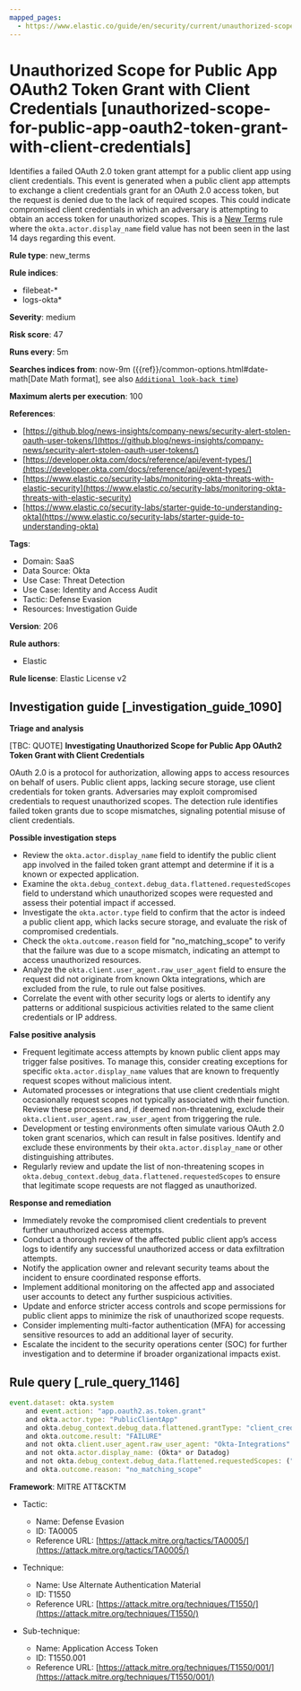 ```yaml
---
mapped_pages:
  - https://www.elastic.co/guide/en/security/current/unauthorized-scope-for-public-app-oauth2-token-grant-with-client-credentials.html
---
```


# Unauthorized Scope for Public App OAuth2 Token Grant with Client Credentials [unauthorized-scope-for-public-app-oauth2-token-grant-with-client-credentials]

Identifies a failed OAuth 2.0 token grant attempt for a public client app using client credentials. This event is generated when a public client app attempts to exchange a client credentials grant for an OAuth 2.0 access token, but the request is denied due to the lack of required scopes. This could indicate compromised client credentials in which an adversary is attempting to obtain an access token for unauthorized scopes. This is a [New Terms](docs-content://solutions/security/detect-and-alert/create-detection-rule.md#create-new-terms-rule) rule where the `okta.actor.display_name` field value has not been seen in the last 14 days regarding this event.

**Rule type**: new_terms

**Rule indices**:

* filebeat-*
* logs-okta*

**Severity**: medium

**Risk score**: 47

**Runs every**: 5m

**Searches indices from**: now-9m ({{ref}}/common-options.html#date-math[Date Math format], see also [`Additional look-back time`](docs-content://solutions/security/detect-and-alert/create-detection-rule.md#rule-schedule))

**Maximum alerts per execution**: 100

**References**:

* [https://github.blog/news-insights/company-news/security-alert-stolen-oauth-user-tokens/](https://github.blog/news-insights/company-news/security-alert-stolen-oauth-user-tokens/)
* [https://developer.okta.com/docs/reference/api/event-types/](https://developer.okta.com/docs/reference/api/event-types/)
* [https://www.elastic.co/security-labs/monitoring-okta-threats-with-elastic-security](https://www.elastic.co/security-labs/monitoring-okta-threats-with-elastic-security)
* [https://www.elastic.co/security-labs/starter-guide-to-understanding-okta](https://www.elastic.co/security-labs/starter-guide-to-understanding-okta)

**Tags**:

* Domain: SaaS
* Data Source: Okta
* Use Case: Threat Detection
* Use Case: Identity and Access Audit
* Tactic: Defense Evasion
* Resources: Investigation Guide

**Version**: 206

**Rule authors**:

* Elastic

**Rule license**: Elastic License v2

## Investigation guide [_investigation_guide_1090]

**Triage and analysis**

[TBC: QUOTE]
**Investigating Unauthorized Scope for Public App OAuth2 Token Grant with Client Credentials**

OAuth 2.0 is a protocol for authorization, allowing apps to access resources on behalf of users. Public client apps, lacking secure storage, use client credentials for token grants. Adversaries may exploit compromised credentials to request unauthorized scopes. The detection rule identifies failed token grants due to scope mismatches, signaling potential misuse of client credentials.

**Possible investigation steps**

* Review the `okta.actor.display_name` field to identify the public client app involved in the failed token grant attempt and determine if it is a known or expected application.
* Examine the `okta.debug_context.debug_data.flattened.requestedScopes` field to understand which unauthorized scopes were requested and assess their potential impact if accessed.
* Investigate the `okta.actor.type` field to confirm that the actor is indeed a public client app, which lacks secure storage, and evaluate the risk of compromised credentials.
* Check the `okta.outcome.reason` field for "no_matching_scope" to verify that the failure was due to a scope mismatch, indicating an attempt to access unauthorized resources.
* Analyze the `okta.client.user_agent.raw_user_agent` field to ensure the request did not originate from known Okta integrations, which are excluded from the rule, to rule out false positives.
* Correlate the event with other security logs or alerts to identify any patterns or additional suspicious activities related to the same client credentials or IP address.

**False positive analysis**

* Frequent legitimate access attempts by known public client apps may trigger false positives. To manage this, consider creating exceptions for specific `okta.actor.display_name` values that are known to frequently request scopes without malicious intent.
* Automated processes or integrations that use client credentials might occasionally request scopes not typically associated with their function. Review these processes and, if deemed non-threatening, exclude their `okta.client.user_agent.raw_user_agent` from triggering the rule.
* Development or testing environments often simulate various OAuth 2.0 token grant scenarios, which can result in false positives. Identify and exclude these environments by their `okta.actor.display_name` or other distinguishing attributes.
* Regularly review and update the list of non-threatening scopes in `okta.debug_context.debug_data.flattened.requestedScopes` to ensure that legitimate scope requests are not flagged as unauthorized.

**Response and remediation**

* Immediately revoke the compromised client credentials to prevent further unauthorized access attempts.
* Conduct a thorough review of the affected public client app’s access logs to identify any successful unauthorized access or data exfiltration attempts.
* Notify the application owner and relevant security teams about the incident to ensure coordinated response efforts.
* Implement additional monitoring on the affected app and associated user accounts to detect any further suspicious activities.
* Update and enforce stricter access controls and scope permissions for public client apps to minimize the risk of unauthorized scope requests.
* Consider implementing multi-factor authentication (MFA) for accessing sensitive resources to add an additional layer of security.
* Escalate the incident to the security operations center (SOC) for further investigation and to determine if broader organizational impacts exist.


## Rule query [_rule_query_1146]

```js
event.dataset: okta.system
    and event.action: "app.oauth2.as.token.grant"
    and okta.actor.type: "PublicClientApp"
    and okta.debug_context.debug_data.flattened.grantType: "client_credentials"
    and okta.outcome.result: "FAILURE"
    and not okta.client.user_agent.raw_user_agent: "Okta-Integrations"
    and not okta.actor.display_name: (Okta* or Datadog)
    and not okta.debug_context.debug_data.flattened.requestedScopes: ("okta.logs.read" or "okta.eventHooks.read" or "okta.inlineHooks.read")
    and okta.outcome.reason: "no_matching_scope"
```

**Framework**: MITRE ATT&CKTM

* Tactic:

    * Name: Defense Evasion
    * ID: TA0005
    * Reference URL: [https://attack.mitre.org/tactics/TA0005/](https://attack.mitre.org/tactics/TA0005/)

* Technique:

    * Name: Use Alternate Authentication Material
    * ID: T1550
    * Reference URL: [https://attack.mitre.org/techniques/T1550/](https://attack.mitre.org/techniques/T1550/)

* Sub-technique:

    * Name: Application Access Token
    * ID: T1550.001
    * Reference URL: [https://attack.mitre.org/techniques/T1550/001/](https://attack.mitre.org/techniques/T1550/001/)



